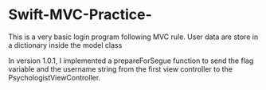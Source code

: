 # Swift-MVC-Practice-
This is a very basic login program following MVC rule.
User data are store in a dictionary inside the model class

In version 1.0.1, I implemented a prepareForSegue function to send the flag variable and the username string from the first view controller to the PsychologistViewController.